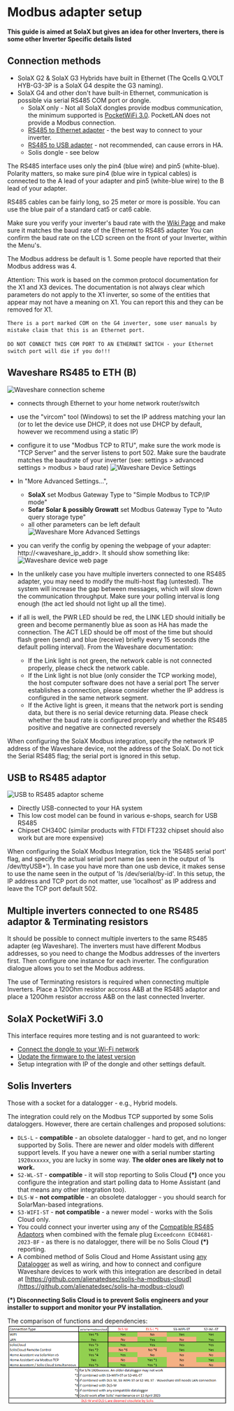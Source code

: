 # Modbus adapter setup

**This guide is aimed at SolaX but gives an idea for other Inverters, there is some other Inverter Specific details listed**

## Connection methods

  - SolaX G2 & SolaX G3 Hybrids have built in Ethernet (The Qcells Q.VOLT HYB-G3-3P is a SolaX G4 despite the G3 naming).
  - SolaX G4 and other don't have built-in Ethernet, communication is possible via serial RS485 COM port or dongle.
    - SolaX only - Not all SolaX dongles provide modbus communication, the minimum supported is [PocketWiFi 3.0](#solax-pocketwifi-30). PocketLAN does not provide a Modbus connection.
    - [RS485 to Ethernet adapter](#waveshare-rs485-to-eth-b) - the best way to connect to your inverter.
    - [RS485 to USB adapter](#usb-to-rs485-adaptor) - not recommended, can cause errors in HA.
    - Solis dongle - see below

The RS485 interface uses only the pin4 (blue wire) and pin5 (white-blue). Polarity matters, so make sure pin4 (blue wire in typical cables) is connected to the A lead of your adapter and pin5 (white-blue wire) to the B lead of your adapter.

RS485 cables can be fairly long, so 25 meter or more is possible. You can use the blue pair of a standard cat5 or cat6 cable.

Make sure you verify your inverter's baud rate with the [Wiki Page](baudrates.md) and make sure it matches the baud rate of the Ethernet to RS485 adapter
You can confirm the baud rate on the LCD screen on the front of your Inverter, within the Menu's.

The Modbus address be default is 1. Some people have reported that their Modbus address was 4.

Attention: This work is based on the common protocol documentation for the X1 and X3 devices. The documentation is not always clear which parameters do not apply to the X1 inverter, so some of the entities that appear may not have a meaning on X1. You can report this and they can be removed for X1.

```{note}
There is a port marked COM on the G4 inverter, some user manuals by mistake claim that this is an Ethernet port.

DO NOT CONNECT THIS COM PORT TO AN ETHERNET SWITCH - your Ethernet switch port will die if you do!!!
```

## Waveshare RS485 to ETH (B)

![Waveshare connection scheme](images/adaptor-rs485-eth-waveshare-b-scheme.png)

- connects through Ethernet to your home network router/switch
- use the "vircom" tool (Windows) to set the IP address matching your lan (or to let the device use DHCP, it does not use DHCP by default, however we recommend using a static IP)
- configure it to use "Modbus TCP to RTU", make sure the work mode is "TCP Server" and the server listens to port 502. Make sure the baudrate matches the baudrate of your inverter (see:  settings > advanced settings > modbus > baud rate)
![Waveshare Device Settings](images/adaptor-rs485-eth-waveshare-b-settings-device.png)

- In "More Advanced Settings...",
    - **SolaX** set Modbus Gateway Type to "Simple Modbus to TCP/IP mode"
    - **Sofar Solar & possibly Growatt** set Modbus Gateway Type to "Auto query storage type"
    - all other parameters can be left default
![Waveshare More Advanced Settings](images/adaptor-rs485-eth-waveshare-b-settings-advanced.png)

- you can verify the config by opening the webpage of your adapter: http://<waveshare_ip_addr>. It should show something like:
![Waveshare device web page](images/adaptor-rs485-eth-waveshare-b-web-page.png)
- In the unlikely case you have multiple inverters connected to one RS485 adapter, you may need to modify the multi-host flag (untested). The system will increase the gap between messages, which will slow down the communication throughput. Make sure your polling interval is long enough (the act led should not light up all the time).
- if all is well, the PWR LED should be red, the LINK LED should initially be green and become permanently blue as soon as HA has made the connection. The ACT LED should be off most of the time but should flash green (send) and blue (receive) briefly every 15 seconds (the default polling interval). From the Waveshare documentation:
    - If the Link light is not green, the network cable is not connected properly, please check the network cable. 
    - If the Link light is not blue (only consider the TCP working mode), the host computer software does not have a serial port The server establishes a connection, please consider whether the IP address is configured in the same network segment. 
    - If the Active light is green, it means that the network port is sending data, but there is no serial device returning data. Please check whether the baud rate is configured properly and whether the RS485 positive and negative are connected reversely

When configuring the SolaX Modbus integration, specify the network IP address of the Waveshare device, not the address of the SolaX.
Do not tick the Serial RS485 flag; the serial port is ignored in this setup.

## USB to RS485 adaptor

![USB to RS485 adaptor scheme](images/adaptor-rs485-usb-scheme.png)

- Directly USB-connected to your HA system
- This low cost model can be found in various e-shops, search for USB RS485
- Chipset CH340C (similar products with FTDI FT232 chipset should also work but are more expensive)

When configuring the SolaX Modbus Integration, tick the 'RS485 serial port' flag, and specify the actual serial port name  (as seen in the output of 'ls /dev/ttyUSB*'). In case you have more than one usb device, it makes sense to use the name seen in the output of 'ls /dev/serial/by-id'. In this setup, the IP address and TCP port do not matter, use 'localhost' as IP address and leave the TCP port default 502.

## Multiple inverters connected to one RS485 adaptor & Terminating resistors

It should be possible to connect multiple inverters to the same RS485 adapter (eg Waveshare). The inverters must have different Modbus addresses, so you need to change the Modbus addresses of the inverters first. Then configure one instance for each inverter. The configuration dialogue allows you to set the Modbus address.

The use of Terminating resistors is required when connecting multiple Inverters. Place a 120Ohm resistor accross A&B at the RS485 adaptor and place a 120Ohm resistor accross A&B on the last connected Inverter.

## SolaX PocketWiFi 3.0

This interface requires more testing and is not guaranteed to work:

- [Connect the dongle to your Wi-Fi network](solax-faq.md#how-to-connect-pocketwifi-30-to-my-wi-fi-network)
- [Update the firmware to the latest version](solax-firmware-update.md#pocketwifi-30)
- Setup integration with IP of the dongle and other settings default.

## Solis Inverters

Those with a socket for a datalogger - e.g., Hybrid models.

The integration could rely on the Modbus TCP supported by some Solis dataloggers. However, there are certain challenges and proposed solutions:
- `DLS-L` - **compatible** - an obsolete datalogger - hard to get, and no longer supported by Solis. There are newer and older models with different support levels. If you have a newer one with a serial number starting `1920xxxxxx`, you are lucky in some way. **The older ones are likely not to work.**
- `S2-WL-ST` - **compatible** - it will stop reporting to Solis Cloud **(*)** once you configure the integration and start polling data to Home Assistant (and that means any other integration too).
- `DLS-W` - **not compatible** - an obsolete datalogger - you should search for SolarMan-based integrations.
- `S3-WIFI-ST` - **not compatible** - a newer model - works with the Solis Cloud only.
- You could connect your inverter using any of the [Compatible RS485 Adaptors](https://github.com/wills106/homeassistant-solax-modbus/wiki/Compatible-RS485-Adaptors) when combined with the female plug `Exceedconn EC04681-2023-BF` - as there is no datalogger, there will be no Solis Cloud **(*)** reporting.
- A combined method of Solis Cloud and Home Assistant using [any Datalogger](https://github.com/alienatedsec/solis-ha-modbus-cloud#supported-solis-dataloggers) as well as wiring, and how to connect and configure Waveshare devices to work with this integration are described in detail at [https://github.com/alienatedsec/solis-ha-modbus-cloud](https://github.com/alienatedsec/solis-ha-modbus-cloud)

**(*) Disconnecting Solis Cloud is to prevent Solis engineers and your installer to support and monitor your PV installation.**

The comparison of functions and dependencies:
![compare](https://raw.githubusercontent.com/alienatedsec/solis-ha-modbus-cloud/master/images/datalogger-table.png)
